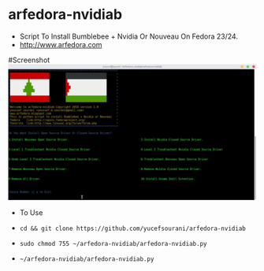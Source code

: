 # arfedora-nvidiab
* Script To Install Bumblebee + Nvidia Or Nouveau On Fedora 23/24.
* http://www.arfedora.com



#Screenshot
[![ScreenShot](https://raw.githubusercontent.com/yucefsourani/arfedora-nvidiab/master/arfedora-screenshot.jpg)](http://www.arfedora.com)


* To Use

 * ``` cd && git clone https://github.com/yucefsourani/arfedora-nvidiab ```

 * ``` sudo chmod 755 ~/arfedora-nvidiab/arfedora-nvidiab.py ```

 * ``` ~/arfedora-nvidiab/arfedora-nvidiab.py ```
